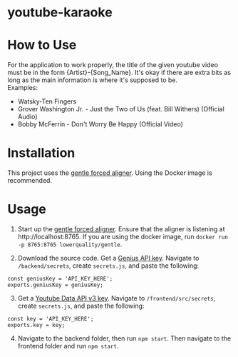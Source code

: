 # youtube-karaoke

# How to Use
For the application to work properly, the title of the given youtube video must be in the form {Artist}-{Song_Name}. It's okay if there are extra bits as long as the main information is where it's supposed to be.\
Examples:
* Watsky-Ten Fingers
* Grover Washington Jr. - Just the Two of Us (feat. Bill Withers) (Official Audio)
* Bobby McFerrin - Don't Worry Be Happy (Official Video)


# Installation
This project uses the [gentle forced aligner](https://github.com/lowerquality/gentle). Using the Docker image is recommended.

# Usage
1. Start up the [gentle forced aligner](https://github.com/lowerquality/gentle#using-gentle). Ensure that the aligner is listening at http://localhost:8765.
If you are using the docker image, run 
`docker run -p 8765:8765 lowerquality/gentle`.

2. Download the source code. Get a [Genius API key](https://docs.genius.com/). Navigate to `/backend/secrets`, create `secrets.js`, and paste the following:
```
const geniusKey = 'API_KEY_HERE';
exports.geniusKey = geniusKey;
```

3. Get a [Youtube Data API v3 key](https://console.developers.google.com). Navigate to `/frontend/src/secrets`, create `secrets.js`, and paste the following:
```
const key = 'API_KEY_HERE';
exports.key = key;
```
4. Navigate to the backend folder, then run `npm start`. Then navigate to the frontend folder and run `npm start`.
